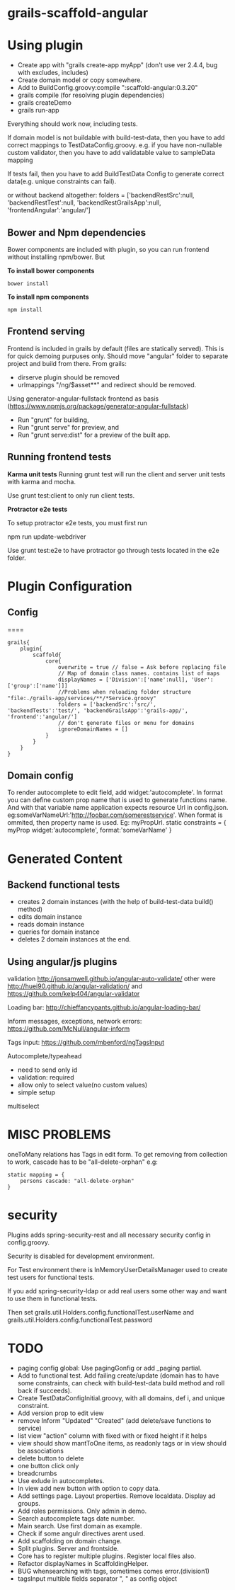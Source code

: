 # grails-scaffold-angular

# Using plugin

* Create app with "grails create-app myApp" (don't use ver 2.4.4, bug with excludes, includes)
* Create domain model or copy somewhere.
* Add to BuildConfig.groovy:compile ":scaffold-angular:0.3.20"
* grails compile (for resolving plugin dependencies)
* grails createDemo
* grails run-app

Everything should work now, including tests.

If domain model is not buildable with build-test-data, then you have to add correct mappings to TestDataConfig.groovy. e.g. if you have non-nullable custom validator, then you have to add validatable value to sampleData mapping

If tests fail, then you have to add BuildTestData Config to generate correct data(e.g. unique constraints can fail).


or without backend altogether: folders = ['backendRestSrc':null, 'backendRestTest':null, 'backendRestGrailsApp':null, 'frontendAngular':'angular/']

## Bower and Npm dependencies

Bower components are included with plugin, so you can run frontend without installing npm/bower. But 

**To install  bower components**

```bower install```

**To install  npm components**

```npm install```
				
## Frontend serving
Frontend is included in grails by default (files are statically served). This is for quick demoing purpuses only. 
Should move "angular" folder to separate project and build from there.
From grails:
* dirserve plugin should be removed
* urlmappings "/ng/\$asset**" and redirect should be removed.

Using generator-angular-fullstack frontend as basis (https://www.npmjs.org/package/generator-angular-fullstack)

* Run "grunt" for building, 
* Run "grunt serve" for preview, and 
* Run "grunt serve:dist" for a preview of the built app.


## Running frontend tests


**Karma unit tests**
Running grunt test will run the client and server unit tests with karma and mocha.

Use grunt test:client to only run client tests.

**Protractor e2e tests**

To setup protractor e2e tests, you must first run

npm run update-webdriver

Use grunt test:e2e to have protractor go through tests located in the e2e folder.

# Plugin Configuration
## Config
====
```
grails{
	plugin{
		scaffold{
			core{
				overwrite = true // false = Ask before replacing file
				// Map of domain class names. contains list of maps
				displayNames = ['Division':['name':null], 'User':['group':['name']]]
				//Problems when reloading folder structure "file:./grails-app/services/**/*Service.groovy"
				folders = ['backendSrc':'src/', 'backendTests':'test/', 'backendGrailsApp':'grails-app/', 'frontend':'angular/']
                // don't generate files or menu for domains
                ignoreDomainNames = []
			}
		}
	}
}
```

## Domain config

To render autocomplete to edit field, add widget:'autocomplete'. In format you can define custom prop name that is
used to generate functions name. And with that variable name application expects resource Url in config.json.
eg:someVarNameUrl:'http://foobar.com/somerestservice'. When format is ommited, then property name is used. Eg:
myPropUrl.
static constraints = {
	myProp widget:'autocomplete', format:'someVarName'
}


# Generated Content
## Backend functional tests
* creates 2 domain instances (with the help of build-test-data build() method) 
* edits domain instance
* reads domain instance
* queries for domain instance
* deletes 2 domain instances at the end.

## Using angular/js plugins

validation
http://jonsamwell.github.io/angular-auto-validate/
other were http://huei90.github.io/angular-validation/ and https://github.com/kelp404/angular-validator

Loading bar: http://chieffancypants.github.io/angular-loading-bar/

Inform messages, exceptions, network errors: https://github.com/McNull/angular-inform

Tags input: https://github.com/mbenford/ngTagsInput

Autocomplete/typeahead
* need to send only id
* validation: required
* allow only to select value(no custom values)
* simple setup

multiselect



# MISC PROBLEMS
oneToMany relations has Tags in edit form. To get removing from collection to work, cascade has to be "all-delete-orphan"
e.g:
```
static mapping = {
	persons cascade: "all-delete-orphan"
}
```

security
===

Plugins adds spring-security-rest and all necessary security config in config.groovy.

Security is disabled for development environment. 

For Test environment there is InMemoryUserDetailsManager used to create test users for functional tests.

If you add spring-security-ldap or add real users some other way and want to use them in functional tests. 

Then set grails.util.Holders.config.functionalTest.userName and grails.util.Holders.config.functionalTest.password



		
TODO
=====
* paging config global: Use pagingGonfig or add _paging partial.
* Add to functional test. Add failing create/update (domain has to have some constraints, can check with build-test-data build method and roll back if succeeds).
* Create TestDataConfigInitial.groovy, with all domains, def i, and unique constraint. 
* Add version prop to edit view
* remove Inform "Updated" "Created" (add delete/save functions to service)
* list view "action" column with fixed with or fixed height if it helps
* view should show mantToOne items, as readonly tags or  in view should be associations
* delete button to delete
* one button click only
* breadcrumbs
* Use exlude in autocompletes.
* In view add new button with option to copy data.
* Add settings page. Layout properties. Remove localdata. Display ad groups.
* Add roles permissions. Only admin in demo.
* Search autocomplete tags date number.
* Main search. Use first domain as example.
* Check if some angulr directives arent used.
* Add scaffolding on domain change.
* Split plugins. Server and frontside.
* Core has to register multiple plugins. Register local files also.
* Refactor displayNames in ScaffoldingHelper.
* BUG whensearching with tags, sometimes comes error.(division1)
* tagsInput multible fields separator ", " as config object
